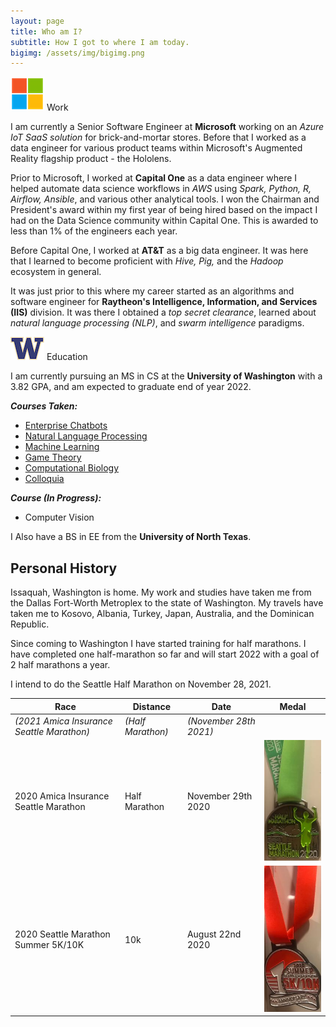```yaml
---
layout: page
title: Who am I?
subtitle: How I got to where I am today.
bigimg: /assets/img/bigimg.png
---
```



![Work](assets/img/microsoft.png) Work

I am currently a Senior Software Engineer at **Microsoft** working on an *Azure IoT SaaS solution* for brick-and-mortar stores. Before that I worked as a data engineer for various product teams within Microsoft's Augmented Reality flagship product - the Hololens.

Prior to Microsoft, I worked at **Capital One** as a data engineer where I helped automate data science workflows in *AWS* using *Spark, Python, R, Airflow, Ansible*, and various other analytical tools. I won the Chairman and President's award within my first year of being hired based on the impact I had on the Data Science community within Capital One. This is awarded to less than 1% of the engineers each year.

Before Capital One, I worked at **AT&T** as a big data engineer. It was here that I learned to become proficient with *Hive, Pig,* and the *Hadoop* ecosystem in general. 

It was just prior to this where my career started as an algorithms and software engineer for **Raytheon's Intelligence, Information, and Services (IIS)** division. It was there I obtained a *top secret clearance*, learned about *natural language processing (NLP)*, and *swarm intelligence* paradigms.

![School](assets/img/university_of_washington.png) Education

I am currently pursuing an MS in CS at the **University of Washington** with a 3.82 GPA, and am expected to graduate end of year 2022.

***Courses Taken:***
- [Enterprise Chatbots](https://www.charlesdrotar.com/posts/uw/enterprisechatbots/Summary.html/)
- [Natural Language Processing](https://www.charlesdrotar.com/posts/uw/naturallanguageprocessing/Summary.html/)
- [Machine Learning](https://www.charlesdrotar.com/posts/uw/machinelearning/Summary.html/)
- [Game Theory](https://www.charlesdrotar.com/posts/uw/enterprisechatbots/Summary.html/)
- [Computational Biology](https://www.charlesdrotar.com/posts/uw/computationalbiology/Summary.html/)
- [Colloquia](https://www.charlesdrotar.com/posts/uw/colloquia/Summary.html/)

***Course (In Progress):***
- Computer Vision

I Also have a BS in EE from the **University of North Texas**.

## Personal History

Issaquah, Washington is home. 
My work and studies have taken me from the Dallas Fort-Worth Metroplex 
to the state of Washington. My travels have taken me to Kosovo, Albania, 
Turkey, Japan, Australia, and the Dominican Republic.

Since coming to Washington I have started training for half marathons. 
I have completed one half-marathon so far and will start 2022
with a goal of 2 half marathons a year.

I intend to do the Seattle Half Marathon on November 28, 2021.

[comment]: <> (TODO: Add pictures for each medal)

| Race      | Distance   | Date | Medal |
| ----------- | ----------- | ----------- |----------- |
| *(2021 Amica Insurance Seattle Marathon)*   | *(Half Marathon)*        | *(November 28th 2021)*       |        |
| 2020 Amica Insurance Seattle Marathon      | Half Marathon       | November 29th 2020       | ![2020_Seattle_Winter_HalfMarathon](assets/img/Races/2020_Seattle_Winter_HalfMarathon.jpg)       |
| 2020 Seattle Marathon Summer 5K/10K    | 10k        | August 22nd 2020       |  ![2020_Seattle_Winter_HalfMarathon](assets/img/Races/2020_Seattle_Summer_10k.jpg)      |


